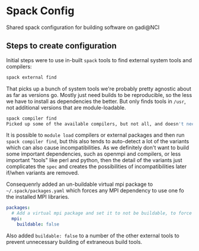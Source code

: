 # Spack Config

Shared spack configuration for building software on gadi@NCI

## Steps to create configuration

Initial steps were to use in-built `spack` tools to find external system tools and compilers:
```bash
spack external find
```

That picks up a bunch of system tools we're probably pretty agnostic about as far as versions go. Mostly just need builds to be reproducible, so the less we have to install as dependencies the better. But only finds tools in `/usr`, not additional versions that are module-loadable.

```bash
spack compiler find
Picked up some of the available compilers, but not all, and doesn't necessarily determine the required environment modules properly. 
```

It is possible to `module load` compilers or external packages and then run `spack compiler find`, but this also tends to auto-detect a lot of the variants which can also cause incompatibilities. As we definitely don't want to build some important dependencies, such as openmpi and compilers, or less important "tools" like perl and python, then the detail of the variants just complicates the `spec` and creates the possibilities of incompatibilities later if/when variants are removed. 

Consequenrly added an un-buildable virtual mpi package to `~/.spack/packages.yaml` which forces any MPI dependency to use one fo the installed MPI libraries.
```yaml
packages:
  # Add a virtual mpi package and set it to not be buildable, to force using available external MPI
  mpi:
    buildable: false
```

Also added `buildable: false` to a number of the other external tools to prevent unnecessary building of extraneous build tools.


